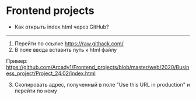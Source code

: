# Frontend projects
* Как открыть index.html через GitHub?
***
1. Перейти по ссылке https://raw.githack.com/
2. В поле ввода вставить путь к html файлу

Пример: https://github.com/Arcady1/Frontend_projects/blob/master/web/2020/Business_project/Project_24.02/index.html

3. Скопировать адрес, полученный в поле "Use this URL in production" и перейти по нему
